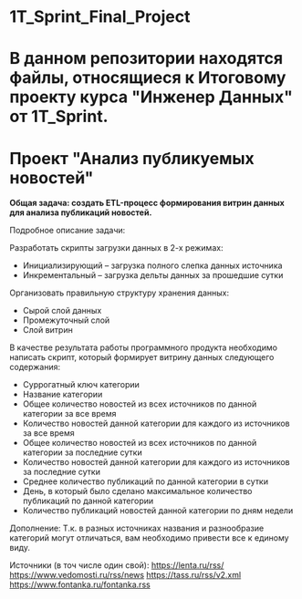 # 1T_Sprint_Final_Project

# В данном репозитории находятся файлы, относящиеся к Итоговому проекту курса "Инженер Данных" от 1T_Sprint.

# Проект "Анализ публикуемых новостей"

**Общая задача: создать ETL-процесс формирования витрин данных для анализа публикаций новостей.**

Подробное описание задачи:

Разработать скрипты загрузки данных в 2-х режимах:
- Инициализирующий – загрузка полного слепка данных источника
- Инкрементальный – загрузка дельты данных за прошедшие сутки

Организовать правильную структуру хранения данных:
-  Сырой слой данных
-  Промежуточный слой
- Слой витрин

В качестве результата работы программного продукта необходимо написать скрипт, который формирует витрину данных следующего содержания:

- Суррогатный ключ категории
- Название категории
- Общее количество новостей из всех источников по данной категории за все время
- Количество новостей данной категории для каждого из источников за все время
- Общее количество новостей из всех источников по данной категории за последние сутки
- Количество новостей данной категории для каждого из источников за последние сутки
- Среднее количество публикаций по данной категории в сутки
- День, в который было сделано максимальное количество публикаций по данной категории
- Количество публикаций новостей данной категории по дням недели

Дополнение:
Т.к. в разных источниках названия и разнообразие категорий могут отличаться, вам необходимо привести все к единому виду.

Источники (в точ числе один свой):
https://lenta.ru/rss/
https://www.vedomosti.ru/rss/news
https://tass.ru/rss/v2.xml
https://www.fontanka.ru/fontanka.rss
